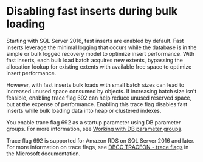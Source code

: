 # Disabling fast inserts during bulk loading<a name="Appendix.SQLServer.CommonDBATasks.DisableFastInserts"></a>

Starting with SQL Server 2016, fast inserts are enabled by default\. Fast inserts leverage the minimal logging that occurs while the database is in the simple or bulk logged recovery model to optimize insert performance\. With fast inserts, each bulk load batch acquires new extents, bypassing the allocation lookup for existing extents with available free space to optimize insert performance\.

However, with fast inserts bulk loads with small batch sizes can lead to increased unused space consumed by objects\. If increasing batch size isn't feasible, enabling trace flag 692 can help reduce unused reserved space, but at the expense of performance\. Enabling this trace flag disables fast inserts while bulk loading data into heap or clustered indexes\.

You enable trace flag 692 as a startup parameter using DB parameter groups\. For more information, see [Working with DB parameter groups](USER_WorkingWithParamGroups.md)\.

Trace flag 692 is supported for Amazon RDS on SQL Server 2016 and later\. For more information on trace flags, see [DBCC TRACEON \- trace flags](https://docs.microsoft.com/en-us/sql/t-sql/database-console-commands/dbcc-traceon-trace-flags-transact-sql) in the Microsoft documentation\.